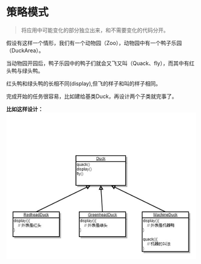 # 策略模式

> 将应用中可能变化的部分独立出来，和不需要变化的代码分开。

假设有这样一个情形，我们有一个动物园（Zoo），动物园中有一个鸭子乐园（DuckArea）。

当动物园开园后，鸭子乐园中的鸭子们就会又飞又叫（Quack、fly），而其中有红头鸭与绿头鸭。

红头鸭和绿头鸭的长相不同(display),但飞的样子和叫的样子相同。

完成开始的任务很容易，比如建给基类Duck，再设计两个子类就完事了。

**比如这样设计：**
![435f66072257a9c8ac4a843a874411f2.jpeg](doc/img/1.jpg)





